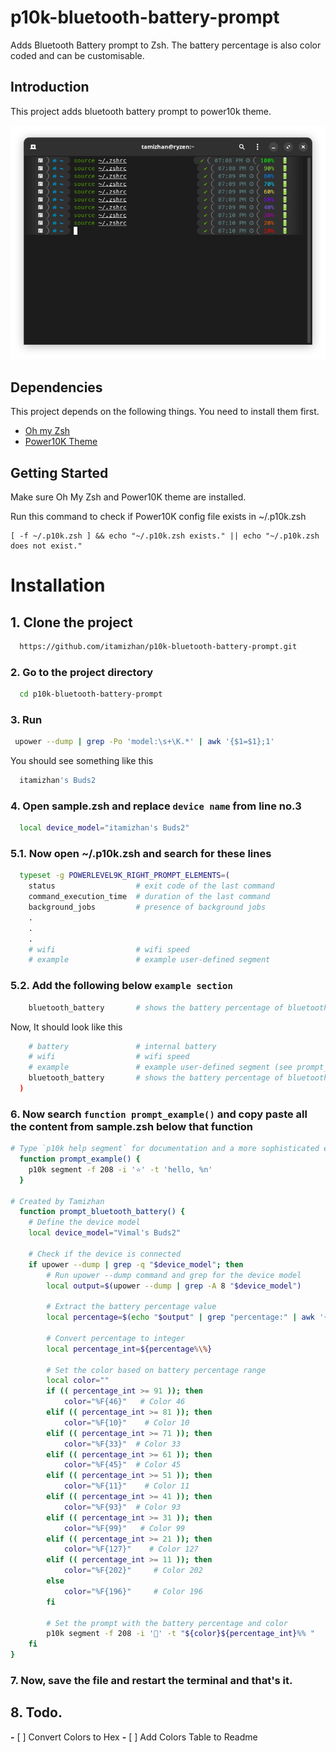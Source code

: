 # p10k-bluetooth-battery-prompt

Adds Bluetooth Battery prompt to Zsh. The battery percentage is also color coded and can be customisable.

## Introduction

This project adds bluetooth battery prompt to power10k theme.

![App Screenshot](https://github.com/itamizhan/p10k-bluetooth-battery-prompt/blob/main/screenshots/screenshot_01.png)

## Dependencies

This project depends on the following things. You need to install them first.

- [Oh my Zsh](https://github.com/ohmyzsh/ohmyzsh/)
- [Power10K Theme](https://github.com/romkatv/powerlevel10k)

## Getting Started

Make sure Oh My Zsh and Power10K theme are installed.

Run this command to check if Power10K config file exists in ~/.p10k.zsh

```shell
[ -f ~/.p10k.zsh ] && echo "~/.p10k.zsh exists." || echo "~/.p10k.zsh does not exist."
```

# Installation

## 1. Clone the project

```bash
  https://github.com/itamizhan/p10k-bluetooth-battery-prompt.git
```

### 2. Go to the project directory

```bash
  cd p10k-bluetooth-battery-prompt
```

### 3. Run

```bash
 upower --dump | grep -Po 'model:\s+\K.*' | awk '{$1=$1};1'
```

You should see something like this

```bash
  itamizhan's Buds2
```

### 4. Open sample.zsh and replace `device name` from line no.3

```bash
  local device_model="itamizhan's Buds2"
```

### 5.1. Now open ~/.p10k.zsh and search for these lines

```bash
  typeset -g POWERLEVEL9K_RIGHT_PROMPT_ELEMENTS=(
    status                  # exit code of the last command
    command_execution_time  # duration of the last command
    background_jobs         # presence of background jobs
    .
    .
    .
    # wifi                  # wifi speed
    # example               # example user-defined segment
```

### 5.2. Add the following below `example section`

```bash
    bluetooth_battery       # shows the battery percentage of bluetooth device
```

Now, It should look like this

```bash
    # battery               # internal battery
    # wifi                  # wifi speed
    # example               # example user-defined segment (see prompt_example function below)
    bluetooth_battery       # shows the battery percentage of bluetooth device
  )
```

### 6. Now search `function prompt_example()` and copy paste all the content from sample.zsh below that function

```bash
# Type `p10k help segment` for documentation and a more sophisticated example.
  function prompt_example() {
    p10k segment -f 208 -i '⭐' -t 'hello, %n'
  }

# Created by Tamizhan
  function prompt_bluetooth_battery() {
    # Define the device model
    local device_model="Vimal's Buds2"
  
    # Check if the device is connected
    if upower --dump | grep -q "$device_model"; then
        # Run upower --dump command and grep for the device model
        local output=$(upower --dump | grep -A 8 "$device_model")
  
        # Extract the battery percentage value
        local percentage=$(echo "$output" | grep "percentage:" | awk '{print $2}')
  
        # Convert percentage to integer
        local percentage_int=${percentage%\%}
   
        # Set the color based on battery percentage range
        local color=""
        if (( percentage_int >= 91 )); then
            color="%F{46}"   # Color 46
        elif (( percentage_int >= 81 )); then
            color="%F{10}"    # Color 10
        elif (( percentage_int >= 71 )); then
            color="%F{33}"  # Color 33
        elif (( percentage_int >= 61 )); then
            color="%F{45}"  # Color 45
        elif (( percentage_int >= 51 )); then
            color="%F{11}"    # Color 11
        elif (( percentage_int >= 41 )); then
            color="%F{93}"  # Color 93
        elif (( percentage_int >= 31 )); then
            color="%F{99}"   # Color 99
        elif (( percentage_int >= 21 )); then
            color="%F{127}"    # Color 127
        elif (( percentage_int >= 11 )); then
            color="%F{202}"     # Color 202
        else
            color="%F{196}"     # Color 196
        fi
  
        # Set the prompt with the battery percentage and color
        p10k segment -f 208 -i '🔋' -t "${color}${percentage_int}%% "
    fi
}

```

### 7. Now, save the file and restart the terminal and that's it.

## 8. Todo.

**-** [ ] Convert Colors to Hex
**-** [ ] Add Colors Table to Readme
